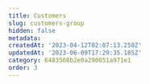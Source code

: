 ```yaml
---
title: Customers
slug: customers-group
hidden: false
metadata: 
createdAt: '2023-04-12T02:07:13.250Z'
updatedAt: '2023-06-09T17:29:35.185Z'
category: 6483560b2e0a290051a971e1
order: 3
---
```

